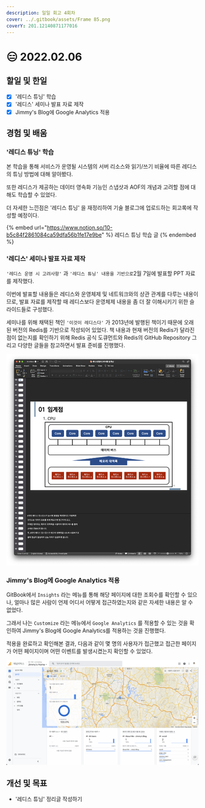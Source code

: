 ```yaml
---
description: 일일 회고 4회차
cover: ../.gitbook/assets/Frame 85.png
coverY: 201.12140871177016
---
```


# 😑 2022.02.06

## 할일 및 한일

* [x] '레디스 튜닝' 학습
* [x] '레디스' 세미나 발표 자료 제작
* [x] Jimmy's Blog에 Google Analytics 적용

## 경험 및 배움

### '레디스 튜닝' 학습

본 학습을 통해 서비스가 운영될 시스템의 서버 리소스와 읽기/쓰기 비율에 따른 레디스의 튜닝 방법에 대해 알아봤다.

또한 레디스가 제공하는 데이터 영속화 기능인 스냅샷과 AOF의 개념과 고려할 점에 대해도 학습할 수 있었다.

더 자세한 느낀점은 '레디스 튜닝' 을 재정리하여 기술 블로그에 업로드하는 회고록에 작성할 예정이다.

{% embed url="https://www.notion.so/10-b5c84f2861084ca59dfa56b1fe17e9be" %}
레디스 튜닝 학습 글
{% endembed %}



### '레디스' 세미나 발표 자료 제작

`'레디스 운영 시 고려사항'` 과 `'레디스 튜닝' 내용을 기반으로`2월 7일에 발표할 PPT 자료를 제작했다.

이번에 발표할 내용들은 레디스와 운영체제 및 네트워크와의 상관 관계를 다루는 내용이므로, 발표 자료를 제작할 때 레디스보다 운영체제 내용을 좀 더 잘 이해시키기 위한 슬라이드들로 구성했다.

세미나를 위해 채택된 책인 `'이것이 레디스다'` 가 2013년에 발행된 책이기 때문에 오래된 버전의 Redis를 기반으로 작성되어 있었다. 책 내용과 현재 버전의 Redis가 달라진 점이 없는지를 확인하기 위해 Redis 공식 도큐먼트와 Redis의 GitHub Repository 그리고 다양한 글들을 참고하면서 발표 준비를 진행했다.

![발표자료](<../.gitbook/assets/Screen Shot 2022-02-07 at 11.02.04 AM (1).png>)



### Jimmy's Blog에 Google Analytics 적용

GitBook에서 `Insights` 라는 메뉴를 통해 해당 페이지에 대한 조회수를 확인할 수 있으나, 얼마나 많은 사람이 언제 어디서 어떻게 접근하였는지와 같은 자세한 내용은 알 수 없었다.

그래서 나는 `Customize` 라는 메뉴에서 `Google Analytics` 를 적용할 수 있는 것을 확인하여 Jimmy's Blog에 Google Analytics를 적용하는 것을 진행했다.

적용을 완료하고 확인해본 결과, 다음과 같이 몇 명의 사용자가 접근했고 접근한 페이지가 어떤 페이지이며 어떤 이벤트를 발생시켰는지 확인할 수 있었다.

![Google Analytics](<../.gitbook/assets/Screen Shot 2022-02-07 at 10.58.35 AM.png>)



## 개선 및 목표

* '레디스 튜닝' 정리글 작성하기

